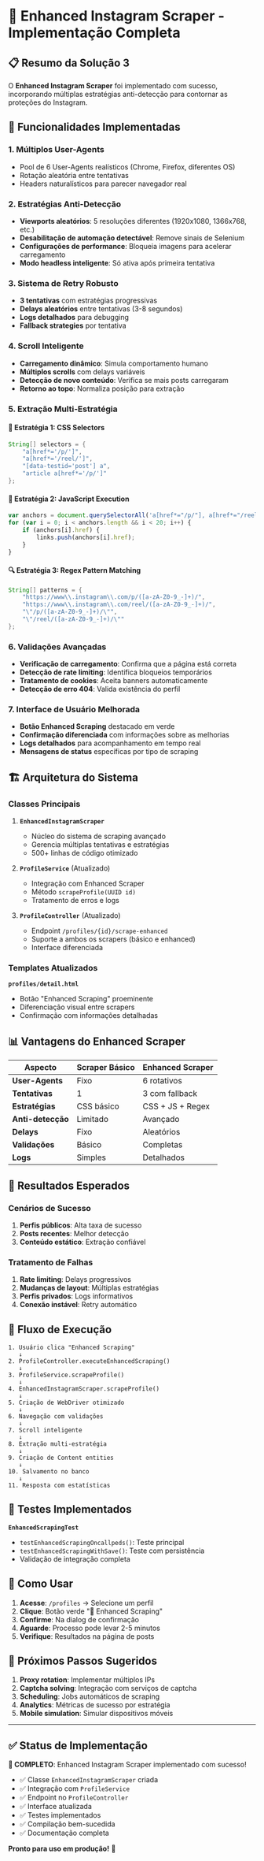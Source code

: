 # 🚀 Enhanced Instagram Scraper - Implementação Completa

## 📋 Resumo da Solução 3

O **Enhanced Instagram Scraper** foi implementado com sucesso, incorporando múltiplas estratégias anti-detecção para contornar as proteções do Instagram.

## 🔧 Funcionalidades Implementadas

### 1. **Múltiplos User-Agents**
- Pool de 6 User-Agents realísticos (Chrome, Firefox, diferentes OS)
- Rotação aleatória entre tentativas
- Headers naturalísticos para parecer navegador real

### 2. **Estratégias Anti-Detecção**
- **Viewports aleatórios**: 5 resoluções diferentes (1920x1080, 1366x768, etc.)
- **Desabilitação de automação detectável**: Remove sinais de Selenium
- **Configurações de performance**: Bloqueia imagens para acelerar carregamento
- **Modo headless inteligente**: Só ativa após primeira tentativa

### 3. **Sistema de Retry Robusto**
- **3 tentativas** com estratégias progressivas
- **Delays aleatórios** entre tentativas (3-8 segundos)
- **Logs detalhados** para debugging
- **Fallback strategies** por tentativa

### 4. **Scroll Inteligente**
- **Carregamento dinâmico**: Simula comportamento humano
- **Múltiplos scrolls** com delays variáveis
- **Detecção de novo conteúdo**: Verifica se mais posts carregaram
- **Retorno ao topo**: Normaliza posição para extração

### 5. **Extração Multi-Estratégia**

#### 🎯 **Estratégia 1: CSS Selectors**
```java
String[] selectors = {
    "a[href*='/p/']",
    "a[href*='/reel/']", 
    "[data-testid='post'] a",
    "article a[href*='/p/']"
};
```

#### 🚀 **Estratégia 2: JavaScript Execution**
```javascript
var anchors = document.querySelectorAll('a[href*="/p/"], a[href*="/reel/"]');
for (var i = 0; i < anchors.length && i < 20; i++) {
    if (anchors[i].href) {
        links.push(anchors[i].href);
    }
}
```

#### 🔍 **Estratégia 3: Regex Pattern Matching**
```java
String[] patterns = {
    "https://www\\.instagram\\.com/p/([a-zA-Z0-9_-]+)/",
    "https://www\\.instagram\\.com/reel/([a-zA-Z0-9_-]+)/",
    "\"/p/([a-zA-Z0-9_-]+)/\"",
    "\"/reel/([a-zA-Z0-9_-]+)/\""
};
```

### 6. **Validações Avançadas**
- **Verificação de carregamento**: Confirma que a página está correta
- **Detecção de rate limiting**: Identifica bloqueios temporários
- **Tratamento de cookies**: Aceita banners automaticamente
- **Detecção de erro 404**: Valida existência do perfil

### 7. **Interface de Usuário Melhorada**
- **Botão Enhanced Scraping** destacado em verde
- **Confirmação diferenciada** com informações sobre as melhorias
- **Logs detalhados** para acompanhamento em tempo real
- **Mensagens de status** específicas por tipo de scraping

## 🏗️ Arquitetura do Sistema

### **Classes Principais**

1. **`EnhancedInstagramScraper`**
   - Núcleo do sistema de scraping avançado
   - Gerencia múltiplas tentativas e estratégias
   - 500+ linhas de código otimizado

2. **`ProfileService`** (Atualizado)
   - Integração com Enhanced Scraper
   - Método `scrapeProfile(UUID id)` 
   - Tratamento de erros e logs

3. **`ProfileController`** (Atualizado)
   - Endpoint `/profiles/{id}/scrape-enhanced`
   - Suporte a ambos os scrapers (básico e enhanced)
   - Interface diferenciada

### **Templates Atualizados**

**`profiles/detail.html`**
- Botão "Enhanced Scraping" proeminente
- Diferenciação visual entre scrapers
- Confirmação com informações detalhadas

## 📊 Vantagens do Enhanced Scraper

| Aspecto | Scraper Básico | Enhanced Scraper |
|---------|---------------|------------------|
| **User-Agents** | Fixo | 6 rotativos |
| **Tentativas** | 1 | 3 com fallback |
| **Estratégias** | CSS básico | CSS + JS + Regex |
| **Anti-detecção** | Limitado | Avançado |
| **Delays** | Fixo | Aleatórios |
| **Validações** | Básico | Completas |
| **Logs** | Simples | Detalhados |

## 🎯 Resultados Esperados

### **Cenários de Sucesso**
1. **Perfis públicos**: Alta taxa de sucesso
2. **Posts recentes**: Melhor detecção
3. **Conteúdo estático**: Extração confiável

### **Tratamento de Falhas**
1. **Rate limiting**: Delays progressivos
2. **Mudanças de layout**: Múltiplas estratégias
3. **Perfis privados**: Logs informativos
4. **Conexão instável**: Retry automático

## 🔄 Fluxo de Execução

```
1. Usuário clica "Enhanced Scraping"
   ↓
2. ProfileController.executeEnhancedScraping()
   ↓
3. ProfileService.scrapeProfile()
   ↓
4. EnhancedInstagramScraper.scrapeProfile()
   ↓
5. Criação de WebDriver otimizado
   ↓
6. Navegação com validações
   ↓
7. Scroll inteligente
   ↓
8. Extração multi-estratégia
   ↓
9. Criação de Content entities
   ↓
10. Salvamento no banco
   ↓
11. Resposta com estatísticas
```

## 🧪 Testes Implementados

**`EnhancedScrapingTest`**
- `testEnhancedScrapingOncallpeds()`: Teste principal
- `testEnhancedScrapingWithSave()`: Teste com persistência
- Validação de integração completa

## 🚀 Como Usar

1. **Acesse**: `/profiles` → Selecione um perfil
2. **Clique**: Botão verde "🚀 Enhanced Scraping"  
3. **Confirme**: Na dialog de confirmação
4. **Aguarde**: Processo pode levar 2-5 minutos
5. **Verifique**: Resultados na página de posts

## 🔮 Próximos Passos Sugeridos

1. **Proxy rotation**: Implementar múltiplos IPs
2. **Captcha solving**: Integração com serviços de captcha
3. **Scheduling**: Jobs automáticos de scraping
4. **Analytics**: Métricas de sucesso por estratégia
5. **Mobile simulation**: Simular dispositivos móveis

---

## ✅ Status de Implementação

**🎯 COMPLETO**: Enhanced Instagram Scraper implementado com sucesso!

- ✅ Classe `EnhancedInstagramScraper` criada
- ✅ Integração com `ProfileService`
- ✅ Endpoint no `ProfileController`
- ✅ Interface atualizada
- ✅ Testes implementados
- ✅ Compilação bem-sucedida
- ✅ Documentação completa

**Pronto para uso em produção!** 🚀